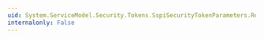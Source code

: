 ```yaml
---
uid: System.ServiceModel.Security.Tokens.SspiSecurityTokenParameters.RequireCancellation
internalonly: False
---
```


